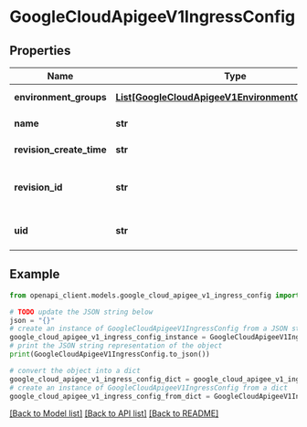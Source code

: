 # GoogleCloudApigeeV1IngressConfig


## Properties

Name | Type | Description | Notes
------------ | ------------- | ------------- | -------------
**environment_groups** | [**List[GoogleCloudApigeeV1EnvironmentGroupConfig]**](GoogleCloudApigeeV1EnvironmentGroupConfig.md) | List of environment groups in the organization. | [optional] 
**name** | **str** | Name of the resource in the following format: &#x60;organizations/{org}/deployedIngressConfig&#x60;. | [optional] 
**revision_create_time** | **str** | Time at which the IngressConfig revision was created. | [optional] 
**revision_id** | **str** | Revision id that defines the ordering on IngressConfig resources. The higher the revision, the more recently the configuration was deployed. | [optional] 
**uid** | **str** | A unique id for the ingress config that will only change if the organization is deleted and recreated. | [optional] 

## Example

```python
from openapi_client.models.google_cloud_apigee_v1_ingress_config import GoogleCloudApigeeV1IngressConfig

# TODO update the JSON string below
json = "{}"
# create an instance of GoogleCloudApigeeV1IngressConfig from a JSON string
google_cloud_apigee_v1_ingress_config_instance = GoogleCloudApigeeV1IngressConfig.from_json(json)
# print the JSON string representation of the object
print(GoogleCloudApigeeV1IngressConfig.to_json())

# convert the object into a dict
google_cloud_apigee_v1_ingress_config_dict = google_cloud_apigee_v1_ingress_config_instance.to_dict()
# create an instance of GoogleCloudApigeeV1IngressConfig from a dict
google_cloud_apigee_v1_ingress_config_from_dict = GoogleCloudApigeeV1IngressConfig.from_dict(google_cloud_apigee_v1_ingress_config_dict)
```
[[Back to Model list]](../README.md#documentation-for-models) [[Back to API list]](../README.md#documentation-for-api-endpoints) [[Back to README]](../README.md)


